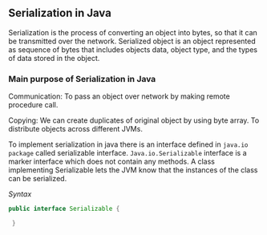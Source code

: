 ## Serialization in Java
Serialization is the process of converting an object into bytes, so that it can be transmitted over the network. Serialized object is an object represented as sequence of bytes that includes objects data, object type, and the types of data stored in the object.
### Main purpose of Serialization in Java
Communication: To pass an object over network by making remote procedure call.

Copying: We can create duplicates of original object by using byte array.
To distribute objects across different JVMs.

To implement serialization in java there is an interface defined in `java.io package` called serializable interface. `Java.io.Serializable` interface is a marker interface which does not contain any methods. A class implementing Serializable lets the JVM know that the instances of the class can be serialized. 

_Syntax_
```java
public interface Serializable {

 }
```
